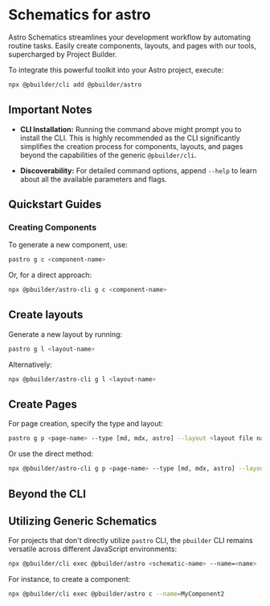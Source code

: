# Schematics for astro

Astro Schematics streamlines your development workflow by automating routine tasks. Easily create components, layouts, and pages with our tools, supercharged by Project Builder.

To integrate this powerful toolkit into your Astro project, execute:

```sh
npx @pbuilder/cli add @pbuilder/astro
```

## Important Notes

* **CLI Installation:** Running the command above might prompt you to install the CLI. This is highly recommended as the CLI significantly simplifies the creation process for components, layouts, and pages beyond the capabilities of the generic `@pbuilder/cli`.

* **Discoverability:** For detailed command options, append `--help` to learn about all the available parameters and flags.

## Quickstart Guides

### Creating Components

To generate a new component, use:

```sh
pastro g c <component-name>
```

Or, for a direct approach:

```sh
npx @pbuilder/astro-cli g c <component-name>
```

## Create layouts

Generate a new layout by running:

```sh
pastro g l <layout-name>
```

Alternatively:

```sh
npx @pbuilder/astro-cli g l <layout-name>
```

## Create Pages

For page creation, specify the type and layout:

```sh
pastro g p <page-name> --type [md, mdx, astro] --layout <layout file name>
```

Or use the direct method:

```sh
npx @pbuilder/astro-cli g p <page-name> --type [md, mdx, astro] --layout <layout file name>
```

## Beyond the CLI

## Utilizing Generic Schematics

For projects that don't directly utilize `pastro` CLI, the `pbuilder` CLI remains versatile across different JavaScript environments:

```sh
npx @pbuilder/cli exec @pbuilder/astro <schematic-name> --name=<name> [options]
```

For instance, to create a component:

```sh
npx @pbuilder/cli exec @pbuilder/astro c --name=MyComponent2
```
